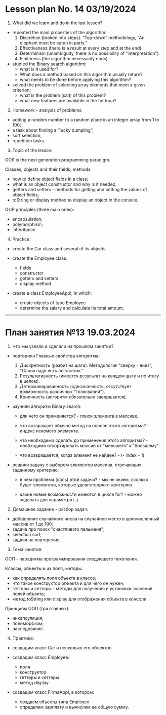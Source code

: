# Lesson plan No. 14 03/19/2024

1. What did we learn and do in the last lesson?
- repeated the main properties of the algorithm:
  1. Discretion (broken into steps).
     “Top-down” methodology, “An elephant must be eaten in parts.”
  2. Effectiveness (there is a result at every step and at the end).
  3. Determinism (unambiguity, there is no possibility of “interpretation”).
  4. Finiteness (the algorithm necessarily ends).
- studied the Binary search algorithm:
  - what is it used for?
  - What does a method based on this algorithm usually return?
  - what needs to be done before applying this algorithm?
- solved the problem of selecting array elements that meet a given criterion:
  - what is the problem (salt) of this problem?
  - what new features are available in the for loop?


2. Homework - analysis of problems:
- adding a random number to a random place in an integer array from 1 to 100;
- a task about finding a “lucky dumpling”;
- sort selection;
- repetition tasks.

3. Topic of the lesson:

OOP is the next generation programming paradigm.

Classes, objects and their fields, methods.
- how to define object fields in a class;
- what is an object constructor and why is it needed;
- getters and setters - methods for getting and setting the values of object fields;
- toString or display method to display an object in the console.

OOP principles (three main ones):
- encapsulation;
- polymorphism;
- inheritance.

4. Practice:

- create the Car class and several of its objects.

- create the Employee class:
  - fields
  - constructor
  - getters and setters
  - display method

- create a class EmployeeAppl, in which:
  - create objects of type Employee
  - determine the salary and calculate its total amount.

---------------------------------

# План занятия №13 19.03.2024


1. Что мы узнали и сделали на прошлом занятии?
- повторили Главные свойства алгоритма:
  1. Дискретность (разбит на шаги).
     Методология "сверху - вниз", "Слона надо есть по частям."
  2. Результативность (имеется результат на каждом шагу и по итогу в целом).
  3. Детерминированность (однозначность, отсутствует возможность различных "толкований").
  4. Конечность (алгоритм обязательно завершается).
  
- изучили алгоритм Binary search:
  - для чего он применяется? - поиск элемента в массиве.
  
  - что возвращает обычно метод на основе этого алгоритма? - индекс искомого элемента.
  
  - что необходимо сделать до применения этого алгоритма? - необходимо отсортировать массив от "меньшего" к "большему".

  - что возвращается, когда элемент не найден? - (- index - 1)
  
- решили задачу с выбором элементов массива, отвечающих заданному критерию:
  - в чем проблема (соль) этой задачи? - мы не знаем, сколько будет элементов, которые удовлетворяют критерию.
  
  - какие новые возможности имеются в цикле for? - можно задавать два параметра i, j.


2. Домашнее задание - разбор задач:
- добавление случайного числа на случайное место в целочисленный массив от 1 до 100;
- задача про поиск "счастливого пельменя";
- selection sort;
- задачи на повторение.

3. Тема занятия:

ООП - парадигма программирования следующего поколения.

Классы, объекты и их поля, методы.
  - как определять поля объекта в классе;
  - что такое конструктор объекта и для чего он нужен;
  - геттеры и сеттеры - методы для получения и установки значений полей объекта;
  - метод toString или display для отображения объекта в консоли.

Принципы ООП (три главных):
  - инкапсуляция;
  - полиморфизм;
  - наследование.

4. Практика:

- создадим класс Car и несколько его объектов.

- создадим класс Employee:
  - поля
  - конструктор
  - геттеры и сеттеры
  - метод display

- создадим класс FirmaAppl, в котором:
  - создаем объекты типа Employee
  - определим зарплату и вычислим ее общую сумму.